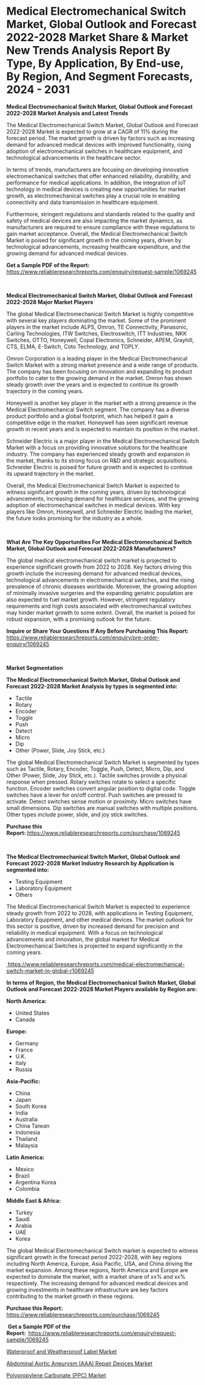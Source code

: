 <p><h1>Medical Electromechanical Switch Market, Global Outlook and Forecast 2022-2028 Market Share & Market New Trends Analysis Report By Type, By Application, By End-use, By Region, And Segment Forecasts, 2024 - 2031</h1></p><p><strong>Medical Electromechanical Switch Market, Global Outlook and Forecast 2022-2028 Market Analysis and Latest Trends</strong></p>
<p><p>The Medical Electromechanical Switch Market, Global Outlook and Forecast 2022-2028 Market is expected to grow at a CAGR of 11% during the forecast period. The market growth is driven by factors such as increasing demand for advanced medical devices with improved functionality, rising adoption of electromechanical switches in healthcare equipment, and technological advancements in the healthcare sector.</p><p>In terms of trends, manufacturers are focusing on developing innovative electromechanical switches that offer enhanced reliability, durability, and performance for medical applications. In addition, the integration of IoT technology in medical devices is creating new opportunities for market growth, as electromechanical switches play a crucial role in enabling connectivity and data transmission in healthcare equipment.</p><p>Furthermore, stringent regulations and standards related to the quality and safety of medical devices are also impacting the market dynamics, as manufacturers are required to ensure compliance with these regulations to gain market acceptance. Overall, the Medical Electromechanical Switch Market is poised for significant growth in the coming years, driven by technological advancements, increasing healthcare expenditure, and the growing demand for advanced medical devices.</p></p>
<p><strong>Get a Sample PDF of the Report:&nbsp;</strong> <a href="https://www.reliableresearchreports.com/enquiry/request-sample/1069245">https://www.reliableresearchreports.com/enquiry/request-sample/1069245</a></p>
<p>&nbsp;</p>
<p><strong>Medical Electromechanical Switch Market, Global Outlook and Forecast 2022-2028 Major Market Players</strong></p>
<p><p>The global Medical Electromechanical Switch Market is highly competitive with several key players dominating the market. Some of the prominent players in the market include ALPS, Omron, TE Connectivity, Panasonic, Carling Technologies, ITW Switches, Electroswitch, ITT Industries, NKK Switches, OTTO, Honeywell, Copal Electronics, Schneider, APEM, Grayhill, CTS, ELMA, E-Switch, Coto Technology, and TOPLY.</p><p>Omron Corporation is a leading player in the Medical Electromechanical Switch Market with a strong market presence and a wide range of products. The company has been focusing on innovation and expanding its product portfolio to cater to the growing demand in the market. Omron has shown steady growth over the years and is expected to continue its growth trajectory in the coming years.</p><p>Honeywell is another key player in the market with a strong presence in the Medical Electromechanical Switch segment. The company has a diverse product portfolio and a global footprint, which has helped it gain a competitive edge in the market. Honeywell has seen significant revenue growth in recent years and is expected to maintain its position in the market.</p><p>Schneider Electric is a major player in the Medical Electromechanical Switch Market with a focus on providing innovative solutions for the healthcare industry. The company has experienced steady growth and expansion in the market, thanks to its strong focus on R&D and strategic acquisitions. Schneider Electric is poised for future growth and is expected to continue its upward trajectory in the market.</p><p>Overall, the Medical Electromechanical Switch Market is expected to witness significant growth in the coming years, driven by technological advancements, increasing demand for healthcare services, and the growing adoption of electromechanical switches in medical devices. With key players like Omron, Honeywell, and Schneider Electric leading the market, the future looks promising for the industry as a whole.</p></p>
<p>&nbsp;</p>
<p><strong>What Are The Key Opportunities For Medical Electromechanical Switch Market, Global Outlook and Forecast 2022-2028 Manufacturers?</strong></p>
<p><p>The global medical electromechanical switch market is projected to experience significant growth from 2022 to 2028. Key factors driving this growth include the increasing demand for advanced medical devices, technological advancements in electromechanical switches, and the rising prevalence of chronic diseases worldwide. Moreover, the growing adoption of minimally invasive surgeries and the expanding geriatric population are also expected to fuel market growth. However, stringent regulatory requirements and high costs associated with electromechanical switches may hinder market growth to some extent. Overall, the market is poised for robust expansion, with a promising outlook for the future.</p></p>
<p><strong>Inquire or Share Your Questions If Any Before Purchasing This Report:</strong> <a href="https://www.reliableresearchreports.com/enquiry/pre-order-enquiry/1069245">https://www.reliableresearchreports.com/enquiry/pre-order-enquiry/1069245</a></p>
<p>&nbsp;</p>
<p><strong>Market Segmentation</strong></p>
<p><strong>The Medical Electromechanical Switch Market, Global Outlook and Forecast 2022-2028 Market Analysis by types is segmented into:</strong></p>
<p><ul><li>Tactile</li><li>Rotary</li><li>Encoder</li><li>Toggle</li><li>Push</li><li>Detect</li><li>Micro</li><li>Dip</li><li>Other (Power, Slide, Joy Stick, etc.)</li></ul></p>
<p><p>The global Medical Electromechanical Switch Market is segmented by types such as Tactile, Rotary, Encoder, Toggle, Push, Detect, Micro, Dip, and Other (Power, Slide, Joy Stick, etc.). Tactile switches provide a physical response when pressed. Rotary switches rotate to select a specific function. Encoder switches convert angular position to digital code. Toggle switches have a lever for on/off control. Push switches are pressed to activate. Detect switches sense motion or proximity. Micro switches have small dimensions. Dip switches are manual switches with multiple positions. Other types include power, slide, and joy stick switches.</p></p>
<p><strong>Purchase this Report:&nbsp;</strong><a href="https://www.reliableresearchreports.com/purchase/1069245">https://www.reliableresearchreports.com/purchase/1069245</a></p>
<p>&nbsp;</p>
<p><strong>The Medical Electromechanical Switch Market, Global Outlook and Forecast 2022-2028 Market Industry Research by Application is segmented into:</strong></p>
<p><ul><li>Testing Equipment</li><li>Laboratory Equipment</li><li>Others</li></ul></p>
<p><p>The Medical Electromechanical Switch Market is expected to experience steady growth from 2022 to 2028, with applications in Testing Equipment, Laboratory Equipment, and other medical devices. The market outlook for this sector is positive, driven by increased demand for precision and reliability in medical equipment. With a focus on technological advancements and innovation, the global market for Medical Electromechanical Switches is projected to expand significantly in the coming years.</p></p>
<p><a href="https://www.reliableresearchreports.com/medical-electromechanical-switch-market-in-global-r1069245">&nbsp;https://www.reliableresearchreports.com/medical-electromechanical-switch-market-in-global-r1069245</a></p>
<p><strong>In terms of Region, the Medical Electromechanical Switch Market, Global Outlook and Forecast 2022-2028 Market Players available by Region are:</strong></p>
<p>
    <p> <strong> North America: </strong>
        <ul>
            <li>United States</li>
            <li>Canada</li>
        </ul>
        </p> 
    <p> <strong> Europe: </strong>
        <ul>
            <li>Germany</li>
            <li>France</li>
            <li>U.K.</li>
            <li>Italy</li>
            <li>Russia</li>
        </ul>
        </p> 
    <p> <strong> Asia-Pacific: </strong>
        <ul>
            <li>China</li>
            <li>Japan</li>
            <li>South Korea</li>
            <li>India</li>
            <li>Australia</li>
            <li>China Taiwan</li>
            <li>Indonesia</li>
            <li>Thailand</li>
            <li>Malaysia</li>
        </ul>
        </p> 
    <p> <strong> Latin America: </strong>
        <ul>
            <li>Mexico</li>
            <li>Brazil</li>
            <li>Argentina Korea</li>
            <li>Colombia</li>
        </ul>
        </p> 
    <p> <strong> Middle East & Africa: </strong>
        <ul>
            <li>Turkey</li>
            <li>Saudi</li>
            <li>Arabia</li>
            <li>UAE</li>
            <li>Korea</li>
        </ul>
    </p>
    </p>
<p><p>The global Medical Electromechanical Switch market is expected to witness significant growth in the forecast period 2022-2028, with key regions including North America, Europe, Asia Pacific, USA, and China driving the market expansion. Among these regions, North America and Europe are expected to dominate the market, with a market share of xx% and xx% respectively. The increasing demand for advanced medical devices and growing investments in healthcare infrastructure are key factors contributing to the market growth in these regions.</p></p>
<p><strong>Purchase this Report: </strong><a href="https://www.reliableresearchreports.com/purchase/1069245">https://www.reliableresearchreports.com/purchase/1069245</a></p>
<p>&nbsp;<strong>Get a Sample PDF of the Report:&nbsp;&nbsp;</strong><a href="https://www.reliableresearchreports.com/enquiry/request-sample/1069245">https://www.reliableresearchreports.com/enquiry/request-sample/1069245</a></p>
<p><strong></strong></p>
<p><p><a href="https://github.com/dancokkoe288/Market-Research-Report-List-1/blob/main/waterproof-and-weatherproof-label-market.md">Waterproof and Weatherproof Label Market</a></p><p><a href="https://github.com/mdkiwi4kiwi/Market-Research-Report-List-1/blob/main/abdominal-aortic-aneurysm-aaa-repair-devices-market.md">Abdominal Aortic Aneurysm (AAA) Repair Devices Market</a></p><p><a href="https://github.com/JosephWillisbXXgf/Market-Research-Report-List-1/blob/main/polypropylene-carbonate-ppc-market.md">Polypropylene Carbonate (PPC) Market</a></p></p>
